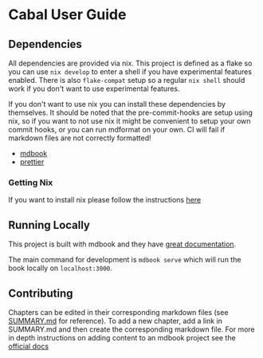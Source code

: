 # Cabal User Guide

## Dependencies

All dependencies are provided via nix. This project is defined as a flake so you
can use `nix develop` to enter a shell if you have experimental features
enabled. There is also `flake-compat` setup so a regular `nix shell` should work
if you don't want to use experimental features.

If you don't want to use nix you can install these dependencies by themselves.
It should be noted that the pre-commit-hooks are setup using nix, so if you want
to not use nix it might be convenient to setup your own commit hooks, or you can
run mdformat on your own. CI will fail if markdown files are not correctly
formatted!

- [mdbook](https://rust-lang.github.io/mdBook/cli/index.html)
- [prettier](https://prettier.io/)

### Getting Nix

If you want to install nix please follow the instructions
[here](https://nixos.org/download.html)

## Running Locally

This project is built with mdbook and they have
[great documentation](https://rust-lang.github.io/mdBook/index.html).

The main command for development is `mdbook serve` which will run the book
locally on `localhost:3000`.

## Contributing

Chapters can be edited in their corresponding markdown files (see
[SUMMARY.md](./src/SUMMARY.md) for reference). To add a new chapter, add a link
in SUMMARY.md and then create the corresponding markdown file. For more in depth
instructions on adding content to an mdbook project see the
[official docs](https://rust-lang.github.io/mdBook/format/summary.html)
